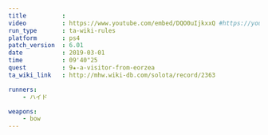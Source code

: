 ```yaml
---
title          :
video          : https://www.youtube.com/embed/DQO0uIjkxxQ #https://youtu.be/DQO0uIjkxxQ
run_type       : ta-wiki-rules
platform       : ps4
patch_version  : 6.01
date           : 2019-03-01
time           : 09'40"25
quest          : 9★-a-visitor-from-eorzea
ta_wiki_link   : http://mhw.wiki-db.com/solota/record/2363

runners:
    - ハイド

weapons:
    - bow
---
```

